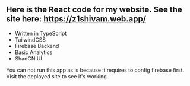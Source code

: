 Here is the React code for my website.
See the site here: https://z1shivam.web.app/
---

- Written in TypeScript
- TailwindCSS
- Firebase Backend
- Basic Analytics
- ShadCN UI

You can not run this app as is because it requires to config firebase first. Visit the deployed site to see it's working.
